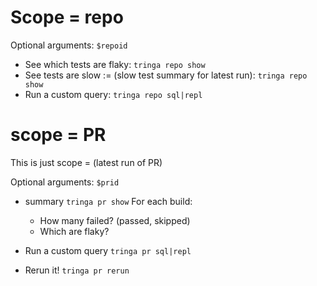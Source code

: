 # Scope = repo

Optional arguments:
`$repoid`

- See which tests are flaky: `tringa repo show`
- See tests are slow := (slow test summary for latest run): `tringa repo show`
- Run a custom query: `tringa repo sql|repl`


# scope = PR
This is just scope = (latest run of PR)

Optional arguments:
`$prid`

- summary `tringa pr show`
    For each build:
    - How many failed? (passed, skipped)
    - Which are flaky?

- Run a custom query `tringa pr sql|repl`

- Rerun it! `tringa pr rerun`

